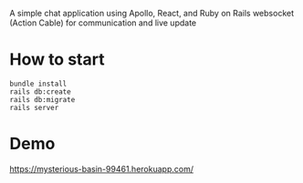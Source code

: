 A simple chat application using Apollo, React, and Ruby on Rails websocket (Action Cable) for communication and live update

# How to start
```
bundle install
rails db:create
rails db:migrate
rails server
```

# Demo
https://mysterious-basin-99461.herokuapp.com/

